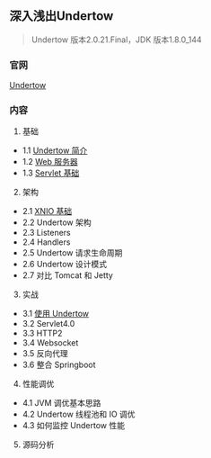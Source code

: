 ## 深入浅出Undertow
> Undertow 版本2.0.21.Final，JDK 版本1.8.0_144

### 官网
[Undertow](http://undertow.io/)

### 内容
1. 基础
- 1.1 [Undertow 简介](./1-基础/1.1-Undertow简介.md)
- 1.2 [Web 服务器](./1-基础/1.2-Web服务器.md)
- 1.3 [Servlet 基础](./1-基础/1.3-Servlet基础.md)

2. 架构
- 2.1 [XNIO 基础](./2-架构/2.1-XNIO基础.md)
- 2.2 Undertow 架构
- 2.3 Listeners
- 2.4 Handlers
- 2.5 Undertow 请求生命周期
- 2.6 Undertow 设计模式
- 2.7 对比 Tomcat 和 Jetty

3. 实战
- 3.1 [使用 Undertow](./3-实战/3.1-使用undertow.md)
- 3.2 Servlet4.0
- 3.3 HTTP2
- 3.4 Websocket
- 3.5 反向代理
- 3.6 整合 Springboot

4. 性能调优
- 4.1 JVM 调优基本思路
- 4.2 Undertow 线程池和 IO 调优
- 4.3 如何监控 Undertow 性能

5. 源码分析